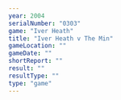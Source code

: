 ```yaml
---
year: 2004
serialNumber: "0303" 
game: "Iver Heath"
title: "Iver Heath v The Min"
gameLocation: ""
gameDate: ""
shortReport: ""
result: ""
resultType: ""
type: "game"
---
```

